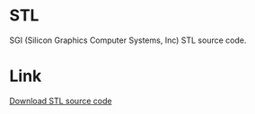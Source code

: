 # STL
SGI (Silicon Graphics Computer Systems, Inc) STL source code.

# Link
[Download STL source code](http://labmaster.mi.infn.it/Laboratorio2/serale/www.sgi.com/tech/stl/download.html)
